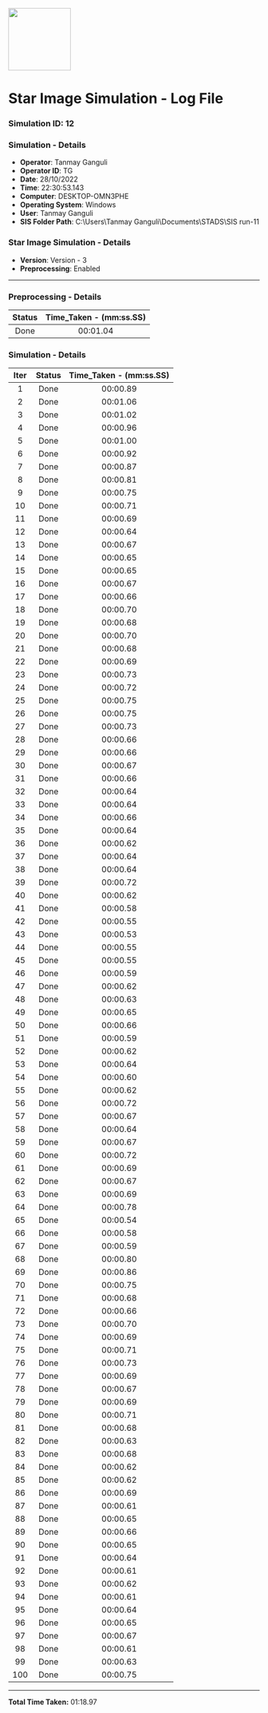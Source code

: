 [<img src="https://www.aero.iitb.ac.in/satlab/images/IITBSSP2019.png" width="125"/>](image.png)

# Star Image Simulation - Log File

### Simulation ID: 12

### Simulation - Details
* **Operator**: Tanmay Ganguli
* **Operator ID**: TG
* **Date**: 28/10/2022
* **Time**: 22:30:53.143
* **Computer**: DESKTOP-OMN3PHE
* **Operating System**: Windows
* **User**: Tanmay Ganguli
* **SIS Folder Path**: C:\Users\Tanmay Ganguli\Documents\STADS\SIS run-11

### Star Image Simulation - Details
* **Version**: Version - 3
* **Preprocessing**: Enabled

---

### Preprocessing - Details

|Status|Time_Taken - (mm:ss.SS)
|:---:|:---:|
|Done|00:01.04|

### Simulation - Details

|Iter|Status|Time_Taken - (mm:ss.SS)|
|:---:|:---:|:---:|
|1|Done|00:00.89|
|2|Done|00:01.06|
|3|Done|00:01.02|
|4|Done|00:00.96|
|5|Done|00:01.00|
|6|Done|00:00.92|
|7|Done|00:00.87|
|8|Done|00:00.81|
|9|Done|00:00.75|
|10|Done|00:00.71|
|11|Done|00:00.69|
|12|Done|00:00.64|
|13|Done|00:00.67|
|14|Done|00:00.65|
|15|Done|00:00.65|
|16|Done|00:00.67|
|17|Done|00:00.66|
|18|Done|00:00.70|
|19|Done|00:00.68|
|20|Done|00:00.70|
|21|Done|00:00.68|
|22|Done|00:00.69|
|23|Done|00:00.73|
|24|Done|00:00.72|
|25|Done|00:00.75|
|26|Done|00:00.75|
|27|Done|00:00.73|
|28|Done|00:00.66|
|29|Done|00:00.66|
|30|Done|00:00.67|
|31|Done|00:00.66|
|32|Done|00:00.64|
|33|Done|00:00.64|
|34|Done|00:00.66|
|35|Done|00:00.64|
|36|Done|00:00.62|
|37|Done|00:00.64|
|38|Done|00:00.64|
|39|Done|00:00.72|
|40|Done|00:00.62|
|41|Done|00:00.58|
|42|Done|00:00.55|
|43|Done|00:00.53|
|44|Done|00:00.55|
|45|Done|00:00.55|
|46|Done|00:00.59|
|47|Done|00:00.62|
|48|Done|00:00.63|
|49|Done|00:00.65|
|50|Done|00:00.66|
|51|Done|00:00.59|
|52|Done|00:00.62|
|53|Done|00:00.64|
|54|Done|00:00.60|
|55|Done|00:00.62|
|56|Done|00:00.72|
|57|Done|00:00.67|
|58|Done|00:00.64|
|59|Done|00:00.67|
|60|Done|00:00.72|
|61|Done|00:00.69|
|62|Done|00:00.67|
|63|Done|00:00.69|
|64|Done|00:00.78|
|65|Done|00:00.54|
|66|Done|00:00.58|
|67|Done|00:00.59|
|68|Done|00:00.80|
|69|Done|00:00.86|
|70|Done|00:00.75|
|71|Done|00:00.68|
|72|Done|00:00.66|
|73|Done|00:00.70|
|74|Done|00:00.69|
|75|Done|00:00.71|
|76|Done|00:00.73|
|77|Done|00:00.69|
|78|Done|00:00.67|
|79|Done|00:00.69|
|80|Done|00:00.71|
|81|Done|00:00.68|
|82|Done|00:00.63|
|83|Done|00:00.68|
|84|Done|00:00.62|
|85|Done|00:00.62|
|86|Done|00:00.69|
|87|Done|00:00.61|
|88|Done|00:00.65|
|89|Done|00:00.66|
|90|Done|00:00.65|
|91|Done|00:00.64|
|92|Done|00:00.61|
|93|Done|00:00.62|
|94|Done|00:00.61|
|95|Done|00:00.64|
|96|Done|00:00.65|
|97|Done|00:00.67|
|98|Done|00:00.61|
|99|Done|00:00.63|
|100|Done|00:00.75|

---

**Total Time Taken:** 01:18.97
